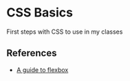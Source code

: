 # CSS Basics

First steps with CSS to use in my classes

## References

- [A guide to flexbox](https://css-tricks.com/snippets/css/a-guide-to-flexbox/)
